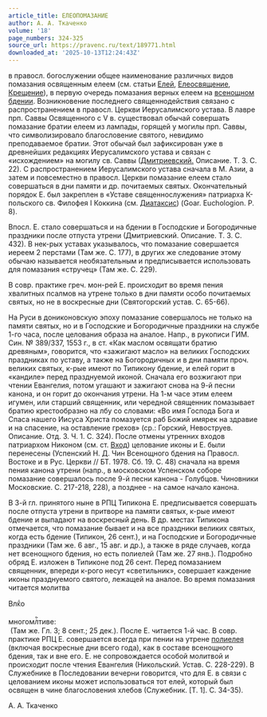 ```yaml
---
article_title: ЕЛЕОПОМАЗАНИЕ
author: А. А. Ткаченко
volume: '18'
page_numbers: 324-325
source_url: https://pravenc.ru/text/189771.html
downloaded_at: '2025-10-13T12:24:43Z'
---
```


в правосл. богослужении общее наименование различных видов помазания освященным елеем (см. статьи [Елей](https://pravenc.ru/text/Елей.html), [Елеосвящение](https://pravenc.ru/text/Елеосвящение.html), [Крещение](https://pravenc.ru/text/Крещение.html)), в первую очередь помазания верных елеем на [всенощном бдении](<https://pravenc.ru/text/всенощном бдении.html>). Возникновение последнего священнодействия связано с распространением в правосл. Церкви Иерусалимского устава. В лавре прп. Саввы Освященного с V в. существовал обычай совершать помазание братии елеем из лампады, горящей у могилы прп. Саввы, что символизировало благословение святого, невидимо преподаваемое братии. Этот обычай был зафиксирован уже в древнейших редакциях Иерусалимского устава и связан с «исхождением» на могилу св. Саввы ([Дмитриевский.](<https://pravenc.ru/text/Дмитриевский .html>) Описание. Т. 3. С. 22). С распространением Иерусалимского устава сначала в М. Азии, а затем и повсеместно в правосл. Церкви помазание елеем стало совершаться в дни памяти и др. почитаемых святых. Окончательный порядок Е. был закреплен в «Уставе священнослужения» патриарха К-польского св. Филофея I Коккина (см. [Диатаксис](https://pravenc.ru/text/Диатаксис.html)) (Goar. Euchologion. P. 8).

Впосл. Е. стало совершаться и на бдении в Господские и Богородичные праздники после отпуста утрени (Дмитриевский. Описание. Т. 3. С. 432). В нек-рых уставах указывалось, что помазание совершается иереем 2 перстами (Там же. С. 177), в других же следование этому обычаю называется необязательным и предписывается использовать для помазания «стручец» (Там же. С. 229).

В совр. практике греч. мон-рей Е. происходит во время пения хвалитных псалмов на утрене только в дни памяти особо почитаемых святых, но не в воскресные дни (Святогорский устав. С. 65-66).

На Руси в дониконовскую эпоху помазание совершалось не только на памяти святых, но и в Господские и Богородичные праздники на службе 1-го часа, после целования образа на аналое. Напр., в рукописи ГИМ. Син. № 389/337, 1553 г., в ст. «Как маслом освящати братию древяным», говорится, что «зажигают масло» на великих Господских праздниках по уставу, а также на Богородичных и в дни памяти проч. великих святых, к-рые имеют по Типикону бдение, и елей горит в «кандиле» перед празднуемой иконой. Сначала его возжигают при чтении Евангелия, потом угашают и зажигают снова на 9-й песни канона, и он горит до окончания утрени. На 1-м часе этим елеем игумен, или старший священник, или чередной священник помазывает братию крестообразно на лбу со словами: «Во имя Господа Бога и Спаса нашего Иисуса Христа помазуется раб Божий имярек на здравие и на спасение, на оставление грехов» (ср.: Горский, Невоструев. Описание. Отд. 3. Ч. 1. С. 324). После отмены утренних входов патриархом Никоном (см. ст. [Вход](https://pravenc.ru/text/Вход.html)) целование иконы и Е. были перенесены (Успенский Н. Д. Чин Всенощного бдения на Правосл. Востоке и в Рус. Церкви // БТ. 1978. Сб. 19. С. 48) сначала на время пения канона утрени (напр., в московском Успенском соборе помазание совершалось после 9-й песни канона - Голубцов. Чиновники Московские. С. 217-218, 228), а позднее - на самое начало канона.

В 3-й гл. принятого ныне в РПЦ Типикона Е. предписывается совершать после отпуста утрени в притворе на памяти святых, к-рые имеют бдение и выпадают на воскресный день. В др. местах Типикона отмечается, что помазание бывает и на все праздники великих святых, когда есть бдение (Типикон, 26 сент.), и на Господские и Богородичные праздники (Там же. 6 авг., 15 авг. и др.), а также в ряде случаев, когда нет всенощного бдения, но есть полиелей (Там же. 27 янв.). Подробно обряд Е. изложен в Типиконе под 26 сент. Перед помазанием священник, впереди к-рого несут «светильник», совершает каждение иконы празднуемого святого, лежащей на аналое. Во время помазания читается молитва <div class="cu">Влкⷣо</div> <div class="cu">многомлⷭ҇тиве:</div> (Там же. Гл. 3; 8 сент.; 25 дек.). После Е. читается 1-й час. В совр. практике РПЦ Е. совершается всегда при пении на утрене [полиелея](https://pravenc.ru/text/полиелей.html) (включая воскресные дни всего года), как в составе всенощного бдения, так и вне его. Е. не сопровождается особой молитвой и происходит после чтения Евангелия (Никольский. Устав. С. 228-229). В Служебнике в Последовании вечерни говорится, что для Е. в связи с целованием иконы может использоваться тот елей, который был освящен в чине благословения хлебов (Служебник. [Т. 1]. С. 34-35).

А. А. Ткаченко
